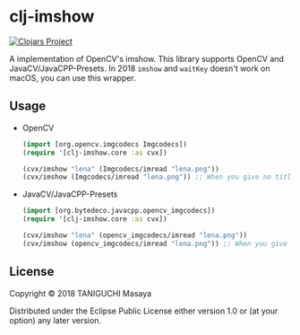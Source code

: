 # clj-imshow

[![Clojars Project](https://img.shields.io/clojars/v/clj-imshow.svg)](https://clojars.org/clj-imshow)

A implementation of OpenCV's imshow. This library supports OpenCV and JavaCV/JavaCPP-Presets. In 2018 `imshow` and `waitKey` doesn't work on macOS, you can use this wrapper.

## Usage

- OpenCV
    ```clojure
    (import [org.opencv.imgcodecs Imgcodecs])
    (require '[clj-imshow.core :as cvx])
    
    (cvx/imshow "lena" (Imgcodecs/imread "lena.png"))
    (cvx/imshow (Imgcodecs/imread "lena.png")) ;; When you give no title, title is "Untitled"
    ```

- JavaCV/JavaCPP-Presets
    ```clojure
    (import [org.bytedeco.javacpp.opencv_imgcodecs])
    (require '[clj-imshow.core :as cvx])
    
    (cvx/imshow "lena" (opencv_imgcodecs/imread "lena.png"))
    (cvx/imshow (opencv_imgcodecs/imread "lena.png")) ;; When you give no title, title is "Untitled"
    ```

## License

Copyright © 2018 TANIGUCHI Masaya

Distributed under the Eclipse Public License either version 1.0 or (at
your option) any later version.
